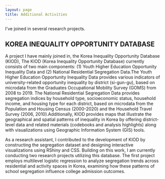 ```yaml
---
layout: page
title: Additional Activities
---
```


I've joined in several research projects. 


## KOREA INEQUALITY OPPORTUNITY DATABASE 

<p>
A project I have mainly joined in, the Korea Inequality Opportunity Database (KIOD), 
 The KIOD (Korea Inequality Opportunity Database) currently consists of two main components: (1) Youth Higher Education Opportunity Inequality Data and (2) National Residential Segregation Data.The Youth Higher Education Opportunity Inequality Data provides various indicators of university-related opportunity inequality by district (si-gun-gu), based on microdata from the Graduates Occupational Mobility Survey (GOMS) from 2008 to 2019. The National Residential Segregation Data provides segregation indices by household type, socioeconomic status, household income, and housing type for each district, based on microdata from the Population and Housing Census (2000-2020) and the Household Travel Survey (2006, 2010).Additionally, KIOD provides maps that illustrate the geographical and spatial patterns of inequality in Korea by offering  district-level data and related materials (codebooks and analysis highlights) along with visualizations using Geographic Information System (GIS) tools.
</p>
<p>
 As a research assistant, I contributed to the development of KIOD by constructing the segregation dataset and designing interactive visualizations using RShiny and CSS. Building on this work, I am currently conducting two research projects utilizing this database. The first project employs multilevel logistic regression to analyze segregation trends across residential and activity spaces in Korea, examining how these patterns of school segregation influence college admission outcomes.
    </p>
